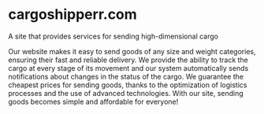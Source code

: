 # cargoshipperr.com
A site that provides services for sending high-dimensional cargo

Our website makes it easy to send goods of any size and weight categories, ensuring their fast and reliable delivery. We provide the ability to track the cargo at every stage of its movement and our system automatically sends notifications about changes in the status of the cargo. We guarantee the cheapest prices for sending goods, thanks to the optimization of logistics processes and the use of advanced technologies. With our site, sending goods becomes simple and affordable for everyone!
